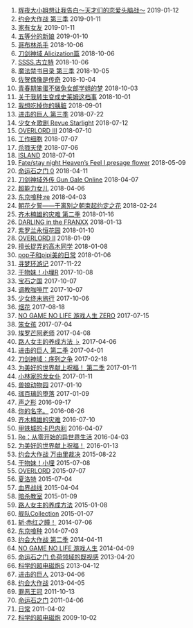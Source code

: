 1. [辉夜大小姐想让我告白～天才们的恋爱头脑战～](http://bangumi.tv/subject/248175) 2019-01-12
2. [约会大作战 第三季](http://bangumi.tv/subject/228254) 2019-01-11
3. [家有女友](http://bangumi.tv/subject/253628) 2019-01-11
4. [五等分的新娘](http://bangumi.tv/subject/256114) 2019-01-10
5. [哥布林杀手](http://bangumi.tv/subject/238006) 2018-10-06
6. [刀剑神域 Alicization篇](http://bangumi.tv/subject/225604) 2018-10-06
7. [SSSS.古立特](http://bangumi.tv/subject/218712) 2018-10-06
8. [魔法禁书目录 第三季](http://bangumi.tv/subject/226540) 2018-10-05
9. [佐贺偶像是传奇](http://bangumi.tv/subject/252655) 2018-10-04
10. [青春期笨蛋不做兔女郎学姐的梦](http://bangumi.tv/subject/240038) 2018-10-03
11. [关于我转生变成史莱姆这档事](http://bangumi.tv/subject/239816) 2018-10-01
12. [我想吃掉你的胰脏](http://bangumi.tv/subject/221736) 2018-09-01
13. [进击的巨人 第三季](http://bangumi.tv/subject/217300) 2018-07-22
14. [少女☆歌剧 Revue Starlight](http://bangumi.tv/subject/214265) 2018-07-12
15. [OVERLORD III](http://bangumi.tv/subject/242170) 2018-07-10
16. [工作细胞](http://bangumi.tv/subject/235612) 2018-07-07
17. [杀戮天使](http://bangumi.tv/subject/220566) 2018-07-06
18. [ISLAND](http://bangumi.tv/subject/175404) 2018-07-01
19. [Fate/stay night Heaven’s Feel I.presage flower](http://bangumi.tv/subject/109375) 2018-05-09
20. [命运石之门 0](http://bangumi.tv/subject/129807) 2018-04-11
21. [刀剑神域外传 Gun Gale Online](http://bangumi.tv/subject/226750) 2018-04-07
22. [超能力女儿](http://bangumi.tv/subject/225631) 2018-04-06
23. [东京喰种:re](http://bangumi.tv/subject/148481) 2018-04-03
24. [朝花夕誓——于离别之朝束起约定之花](http://bangumi.tv/subject/218971) 2018-02-24
25. [齐木楠雄的灾难 第二季](http://bangumi.tv/subject/204027) 2018-01-16
26. [DARLING in the FRANXX](http://bangumi.tv/subject/218711) 2018-01-13
27. [紫罗兰永恒花园](http://bangumi.tv/subject/183878) 2018-01-10
28. [OVERLORD II](http://bangumi.tv/subject/211027) 2018-01-09
29. [擅长捉弄的高木同学](http://bangumi.tv/subject/219200) 2018-01-08
30. [pop子和pipi美的日常](http://bangumi.tv/subject/212279) 2018-01-06
31. [寻梦环游记](http://bangumi.tv/subject/209925) 2017-11-22
32. [干物妹！小埋R](http://bangumi.tv/subject/212775) 2017-10-08
33. [宝石之国](http://bangumi.tv/subject/214799) 2017-10-07
34. [调教咖啡厅](http://bangumi.tv/subject/204145) 2017-10-07
35. [少女终末旅行](http://bangumi.tv/subject/218707) 2017-10-06
36. [烟花](http://bangumi.tv/subject/200704) 2017-08-18
37. [NO GAME NO LIFE 游戏人生 ZERO](http://bangumi.tv/subject/187276) 2017-07-15
38. [笨女孩](http://bangumi.tv/subject/208450) 2017-07-04
39. [埃罗芒阿老师](http://bangumi.tv/subject/172498) 2017-04-08
40. [路人女主的养成方法 ♭](http://bangumi.tv/subject/132734) 2017-04-06
41. [进击的巨人 第二季](http://bangumi.tv/subject/118335) 2017-04-01
42. [刀剑神域：序列之争](http://bangumi.tv/subject/148099) 2017-02-18
43. [为美好的世界献上祝福！ 第二季](http://bangumi.tv/subject/174043) 2017-01-11
44. [小林家的龙女仆](http://bangumi.tv/subject/179949) 2017-01-11
45. [兽娘动物园](http://bangumi.tv/subject/176478) 2017-01-10
46. [珈百璃的堕落](http://bangumi.tv/subject/188091) 2017-01-09
47. [声之形](http://bangumi.tv/subject/117777) 2016-09-17
48. [你的名字。](http://bangumi.tv/subject/160209) 2016-08-26
49. [齐木楠雄的灾难](http://bangumi.tv/subject/181354) 2016-07-10
50. [甲铁城的卡巴内利](http://bangumi.tv/subject/118781) 2016-04-07
51. [Re：从零开始的异世界生活](http://bangumi.tv/subject/140001) 2016-04-03
52. [为美好的世界献上祝福！](http://bangumi.tv/subject/135275) 2016-01-13
53. [约会大作战 万由里裁决](http://bangumi.tv/subject/106060) 2015-08-22
54. [干物妹！小埋](http://bangumi.tv/subject/120187) 2015-07-08
55. [OVERLORD](http://bangumi.tv/subject/112146) 2015-07-07
56. [夏洛特](http://bangumi.tv/subject/120925) 2015-07-04
57. [血界战线](http://bangumi.tv/subject/105075) 2015-04-04
58. [暗杀教室](http://bangumi.tv/subject/106818) 2015-01-09
59. [路人女主的养成方法](http://bangumi.tv/subject/100403) 2015-01-08
60. [舰队Collection](http://bangumi.tv/subject/84386) 2015-01-07
61. [斩·赤红之瞳！](http://bangumi.tv/subject/94244) 2014-07-06
62. [东京喰种](http://bangumi.tv/subject/93714) 2014-07-03
63. [约会大作战 第二季](http://bangumi.tv/subject/76325) 2014-04-11
64. [NO GAME NO LIFE 游戏人生](http://bangumi.tv/subject/79227) 2014-04-09
65. [命运石之门 负荷领域的既视感](http://bangumi.tv/subject/23119) 2013-04-20
66. [科学的超电磁炮S](http://bangumi.tv/subject/51928) 2013-04-12
67. [进击的巨人](http://bangumi.tv/subject/55770) 2013-04-06
68. [约会大作战](http://bangumi.tv/subject/49131) 2013-04-05
69. [罪恶王冠](http://bangumi.tv/subject/18635) 2011-10-13
70. [命运石之门](http://bangumi.tv/subject/10380) 2011-04-06
71. [日常](http://bangumi.tv/subject/9912) 2011-04-02
72. [科学的超电磁炮](http://bangumi.tv/subject/2585) 2009-10-02
